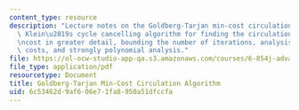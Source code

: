 ```yaml
---
content_type: resource
description: "Lecture notes on the Goldberg-Tarjan min-cost circulation algorithm,\
  \ Klein\u2019s cycle cancelling algorithm for finding the circulation of minimum\r\
  \ncost in greater detail, bounding the number of iterations, analysis for integer-valued\
  \ costs, and strongly polynomial analysis."
file: https://ol-ocw-studio-app-qa.s3.amazonaws.com/courses/6-854j-advanced-algorithms-fall-2008/6c53462d9af606e71fa8950a51dfccfa_lec4.pdf
file_type: application/pdf
resourcetype: Document
title: Goldberg-Tarjan Min-Cost Circulation Algorithm
uid: 6c53462d-9af6-06e7-1fa8-950a51dfccfa
---
```

